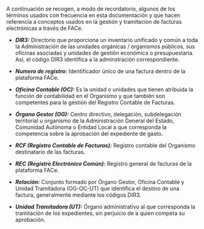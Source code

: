 A continuación se recogen, a modo de recordatorio, algunos de los
términos usados con frecuencia en esta documentación y que hacen
referencia a conceptos usados en la gestión y tramitación de facturas
electrónicas a través de FACe.

- ***DIR3:*** Directorio que proporciona un inventario unificado y común a
  toda la Administración de las unidades orgánicas / organismos
  públicos, sus oficinas asociadas y unidades de gestión económica o
  presupuestaria. Así, el código DIR3 identifica a la adminstración
  correspondiente.

- ***Numero de registro:*** Identificador único de una factura dentro de la
  plataforma FACe.

- ***Oficina Contable (OC):*** Es la unidad o unidades que tienen atribuida la
  función de contabilidad en el Organismo y que también son competentes
  para la gestión del Registro Contable de Facturas.

- ***Órgano Gestor (OG):*** Centro directivo, delegación, subdelegación
  territorial u organismo de la Administración General del Estado,
  Comunidad Autónoma o Entidad Local a que corresponda la competencia
  sobre la aprobación del expediente de gasto.

- ***RCF (Registro Contable de Facturas):*** Registro contable del Organismo
  destinatario de las facturas.

- ***REC (Registro Electrónico Común):*** Registro general de facturas de la
  plataforma FACe.

- ***Relación:*** Conjunto formado por Órgano Gestor, Oficina Contable y
  Unidad Tramitadora (OG-OC-UT) que identifica el destino de una
  factura, generalmente mediante los códigos DIR3.

- ***Unidad Tramitadora (UT):*** Órgano administrativo al que corresponda la
  tramitación de los expedientes, sin perjuicio de a quien competa su
  aprobación.
